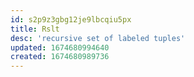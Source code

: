 ```yaml
---
id: s2p9z3gbg12je9lbcqiu5px
title: Rslt
desc: 'recursive set of labeled tuples'
updated: 1674680994640
created: 1674680989736
---
```

